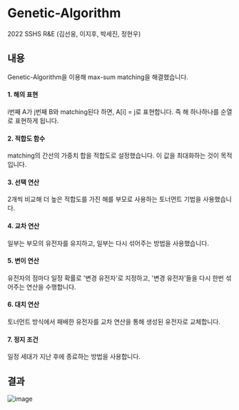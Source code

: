 Genetic-Algorithm
==============
2022 SSHS R&E 
(김선웅, 이지후, 박세진, 정현우)

내용
--------
Genetic-Algorithm을 이용해 max-sum matching을 해결했습니다.
#### 1. 해의 표현
i번째 A가 j번째 B와 matching된다 하면, A[i] = j로 표현합니다.
즉 해 하나하나를 순열로 표현하게 됩니다.
#### 2. 적합도 함수
matching의 간선의 가중치 합을 적합도로 설정했습니다. 이 값을 최대화하는 것이 목적입니다.
#### 3. 선택 연산
2개씩 비교해 더 높은 적합도를 가진 해를 부모로 사용하는 토너먼트 기법을 사용했습니다.
#### 4. 교차 연산
일부는 부모의 유전자를 유지하고, 일부는 다시 섞어주는 방법을 사용했습니다.
#### 5. 변이 연산
유전자의 점마다 일정 확률로 '변경 유전자'로 지정하고, '변경 유전자'들을 다시 한번 섞어주는 연산을 수행합니다.
#### 6. 대치 연산
토너먼트 방식에서 패배한 유전자를 교차 연산을 통해 생성된 유전자로 교체합니다.
#### 7. 정지 조건 
일정 세대가 지난 후에 종료하는 방법을 사용합니다.

## 결과
![image](https://user-images.githubusercontent.com/35063338/170434393-c657ae87-d0e7-4038-96b5-5a5702f282ec.png)
